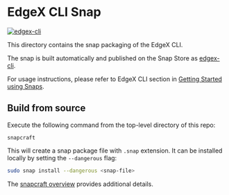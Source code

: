 # EdgeX CLI Snap
[![edgex-cli](https://snapcraft.io/edgex-cli/badge.svg)][edgex-cli]

This directory contains the snap packaging of the EdgeX CLI.

The snap is built automatically and published on the Snap Store as [edgex-cli].

For usage instructions, please refer to EdgeX CLI section in [Getting Started using Snaps][docs].

## Build from source
Execute the following command from the top-level directory of this repo:
```
snapcraft
```

This will create a snap package file with `.snap` extension. It can be installed locally by setting the `--dangerous` flag:
```bash
sudo snap install --dangerous <snap-file>
```

The [snapcraft overview](https://snapcraft.io/docs/snapcraft-overview) provides additional details.

[edgex-cli]: https://snapcraft.io/edgex-cli
[docs]: https://docs.edgexfoundry.org/2.2/getting-started/Ch-GettingStartedSnapUsers/#edgex-cli
